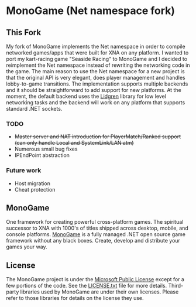 # MonoGame (Net namespace fork)

## This Fork

My fork of MonoGame implements the Net namespace in order to compile networked games/apps that were built for XNA on any platform. I wanted to port my kart-racing game "Seaside Racing" to MonoGame and I decided to reimplement the Net namespace instead of rewriting the networking code in the game. The main reason to use the Net namespace for a new project is that the original API is very elegant, does player management and handles lobby-to-game transitions. The implementation supports multiple backends and it should be straightforward to add support for new platforms. At the moment, the default backend uses the [Lidgren](https://github.com/lidgren/lidgren-network-gen3) library for low level networking tasks and the backend will work on any platform that supports standard .NET sockets.

### TODO
* ~~Master server and NAT introduction for PlayerMatch/Ranked support (can only handle Local and SystemLink/LAN atm)~~
* Numerous small bug fixes
* IPEndPoint abstraction

### Future work
* Host migration
* Cheat protection

## MonoGame

One framework for creating powerful cross-platform games.  The spiritual successor to XNA with 1000's of titles shipped across desktop, mobile, and console platforms.  [MonoGame](http://www.monogame.net/) is a fully managed .NET open source game framework without any black boxes.  Create, develop and distribute your games your way.

## License

The MonoGame project is under the [Microsoft Public License](https://opensource.org/licenses/MS-PL) except for a few portions of the code.  See the [LICENSE.txt](LICENSE.txt) file for more details.  Third-party libraries used by MonoGame are under their own licenses.  Please refer to those libraries for details on the license they use.
